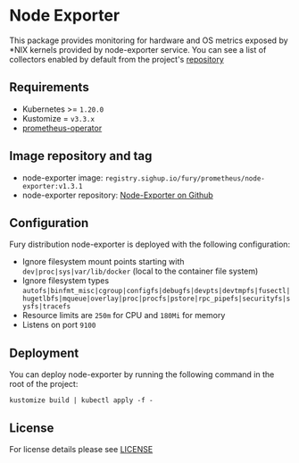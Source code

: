 # Node Exporter

<!-- <KFD-DOCS> -->

This package provides monitoring for hardware and OS metrics exposed by \*NIX
kernels provided by node-exporter service. You can see a list of collectors
enabled by default from the project's [repository][ne-gh]

## Requirements

- Kubernetes >= `1.20.0`
- Kustomize = `v3.3.x`
- [prometheus-operator](../prometheus-operator)

## Image repository and tag

* node-exporter image: `registry.sighup.io/fury/prometheus/node-exporter:v1.3.1`
* node-exporter repository: [Node-Exporter on Github][ne-gh]

## Configuration

Fury distribution node-exporter is deployed with the following configuration:

- Ignore filesystem mount points starting with `dev|proc|sys|var/lib/docker` (local to the container file system)
- Ignore filesystem types `autofs|binfmt_misc|cgroup|configfs|debugfs|devpts|devtmpfs|fusectl|hugetlbfs|mqueue|overlay|proc|procfs|pstore|rpc_pipefs|securityfs|sysfs|tracefs`
- Resource limits are `250m` for CPU and `180Mi` for memory
- Listens on port `9100`

## Deployment

You can deploy node-exporter by running the following command in the root of the
project:

```shell
kustomize build | kubectl apply -f -
```

<!-- Links -->

[ne-gh]: https://github.com/prometheus/node_exporter

<!-- </KFD-DOCS> -->

## License

For license details please see [LICENSE](../../LICENSE)
